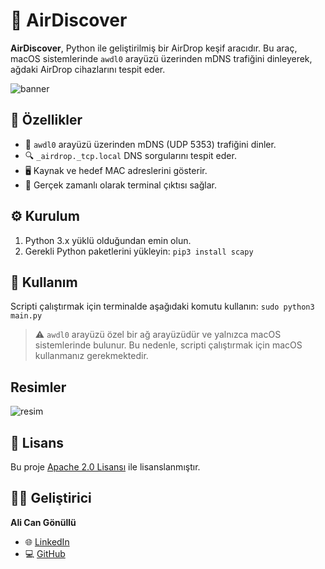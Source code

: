 # 🚀 AirDiscover

**AirDiscover**, Python ile geliştirilmiş bir AirDrop keşif aracıdır. Bu araç, macOS sistemlerinde `awdl0` arayüzü üzerinden mDNS trafiğini dinleyerek, ağdaki AirDrop cihazlarını tespit eder.

![banner](https://github.com/user-attachments/assets/c3ccaab7-416c-4706-b59f-40ae960acea7)


## 🧰 Özellikler

* 📡 `awdl0` arayüzü üzerinden mDNS (UDP 5353) trafiğini dinler.
* 🔍 `_airdrop._tcp.local` DNS sorgularını tespit eder.
* 🖥️ Kaynak ve hedef MAC adreslerini gösterir.
* 📝 Gerçek zamanlı olarak terminal çıktısı sağlar.

## ⚙️ Kurulum

1. Python 3.x yüklü olduğundan emin olun.
2. Gerekli Python paketlerini yükleyin: ```pip3 install scapy```

## 🚀 Kullanım

Scripti çalıştırmak için terminalde aşağıdaki komutu kullanın: ```sudo python3 main.py```

> ⚠️ `awdl0` arayüzü özel bir ağ arayüzüdür ve yalnızca macOS sistemlerinde bulunur. Bu nedenle, scripti çalıştırmak için macOS kullanmanız gerekmektedir.

## Resimler

![resim](https://github.com/user-attachments/assets/61ebd5ad-3915-4d23-8212-626768ed3b12)


## 📄 Lisans
Bu proje [Apache 2.0 Lisansı](https://www.apache.org/licenses/LICENSE-2.0) ile lisanslanmıştır.

## 🙋‍♂️ Geliştirici

**Ali Can Gönüllü**

* 🌐 [LinkedIn](https://www.linkedin.com/in/alicangonullu/)
* 💻 [GitHub](https://github.com/alicangnll)
